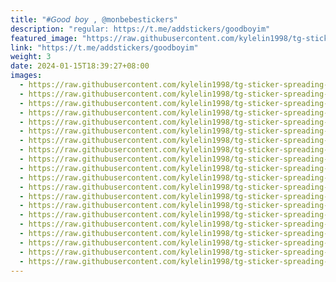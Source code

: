 ```yaml
---
title: "#𝘎𝘰𝘰𝘥 𝘣𝘰𝘺 , @monbebestickers"
description: "regular: https://t.me/addstickers/goodboyim"
featured_image: "https://raw.githubusercontent.com/kylelin1998/tg-sticker-spreading-worldwide-images/main/img/16c77847-8f94-43be-85c6-0d439a670b7f.jpg"
link: "https://t.me/addstickers/goodboyim"
weight: 3
date: 2024-01-15T18:39:27+08:00
images:
  - https://raw.githubusercontent.com/kylelin1998/tg-sticker-spreading-worldwide-images/main/img/16c77847-8f94-43be-85c6-0d439a670b7f.jpg
  - https://raw.githubusercontent.com/kylelin1998/tg-sticker-spreading-worldwide-images/main/img/ddfc7a69-74d7-43d5-aa0d-b400d2ee7db1.jpg
  - https://raw.githubusercontent.com/kylelin1998/tg-sticker-spreading-worldwide-images/main/img/cb7bf74e-01ee-434f-9b31-e27ae896b078.jpg
  - https://raw.githubusercontent.com/kylelin1998/tg-sticker-spreading-worldwide-images/main/img/c85f48e8-d259-47b1-9eba-5383be81e138.jpg
  - https://raw.githubusercontent.com/kylelin1998/tg-sticker-spreading-worldwide-images/main/img/e13a3b02-5f3c-45a2-9a17-ef985b4da7f8.jpg
  - https://raw.githubusercontent.com/kylelin1998/tg-sticker-spreading-worldwide-images/main/img/052a7ad4-072e-4f84-93bb-e760dece3c09.jpg
  - https://raw.githubusercontent.com/kylelin1998/tg-sticker-spreading-worldwide-images/main/img/6884472c-9595-4274-a9b7-48d26aa1e7c2.jpg
  - https://raw.githubusercontent.com/kylelin1998/tg-sticker-spreading-worldwide-images/main/img/c18945d7-6fba-4d88-ac8f-27435aced3e4.jpg
  - https://raw.githubusercontent.com/kylelin1998/tg-sticker-spreading-worldwide-images/main/img/a770a838-0f95-4e70-9a10-71b33ce08eae.jpg
  - https://raw.githubusercontent.com/kylelin1998/tg-sticker-spreading-worldwide-images/main/img/3519ebaf-66e4-44ae-a2b9-19cb28bcff42.jpg
  - https://raw.githubusercontent.com/kylelin1998/tg-sticker-spreading-worldwide-images/main/img/1c893371-2561-418f-9372-c4e6fa5c96c3.jpg
  - https://raw.githubusercontent.com/kylelin1998/tg-sticker-spreading-worldwide-images/main/img/1f6a4563-58b5-4407-b3d8-a0c7a10e0eb6.jpg
  - https://raw.githubusercontent.com/kylelin1998/tg-sticker-spreading-worldwide-images/main/img/2eedf893-3e34-4a4b-9a74-79346b7d1c00.jpg
  - https://raw.githubusercontent.com/kylelin1998/tg-sticker-spreading-worldwide-images/main/img/93e8b0a9-9352-486f-ade7-a0b0ee6551ea.jpg
  - https://raw.githubusercontent.com/kylelin1998/tg-sticker-spreading-worldwide-images/main/img/747616db-5904-4790-8f35-eb9b84dd8cdb.jpg
  - https://raw.githubusercontent.com/kylelin1998/tg-sticker-spreading-worldwide-images/main/img/213f7ec8-ac9a-4deb-93ad-702594c424f4.jpg
  - https://raw.githubusercontent.com/kylelin1998/tg-sticker-spreading-worldwide-images/main/img/2d8d80ca-5a79-4204-b2b7-a84bbb2f0eb4.jpg
  - https://raw.githubusercontent.com/kylelin1998/tg-sticker-spreading-worldwide-images/main/img/4ed56e57-01fd-4e80-86cd-85165f345079.jpg
  - https://raw.githubusercontent.com/kylelin1998/tg-sticker-spreading-worldwide-images/main/img/c8720aaf-55a8-4d96-befc-3144e3c9dbba.jpg
  - https://raw.githubusercontent.com/kylelin1998/tg-sticker-spreading-worldwide-images/main/img/b2047dc0-a888-4734-98c9-045ab868c186.jpg
---
```

